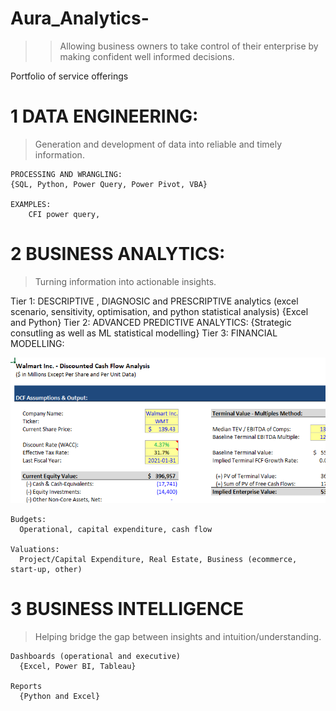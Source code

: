 # Aura_Analytics-
>> Allowing business owners to take control of their enterprise by making confident well informed decisions. 

Portfolio of service offerings

# 1 DATA ENGINEERING:
> Generation and development of data into reliable and timely information.
    
    PROCESSING AND WRANGLING:
    {SQL, Python, Power Query, Power Pivot, VBA}
    
    EXAMPLES: 
        CFI power query, 

# 2  BUSINESS ANALYTICS: 
> Turning information into actionable insights.

 Tier 1:
  DESCRIPTIVE , DIAGNOSIC and PRESCRIPTIVE analytics (excel scenario, sensitivity, optimisation, and python statistical analysis)
   {Excel and Python}
 Tier 2:
  ADVANCED PREDICTIVE ANALYTICS: 
    {Strategic consutling as well as ML statistical modelling} 
 Tier 3: 
   FINANCIAL MODELLING:  
  
  ![](/images/Capture.PNG)
  
    Budgets:  
      Operational, capital expenditure, cash flow 
    
    Valuations: 
      Project/Capital Expenditure, Real Estate, Business (ecommerce, start-up, other) 
      
# 3 BUSINESS INTELLIGENCE
> Helping bridge the gap between insights and intuition/understanding.

    Dashboards (operational and executive)
      {Excel, Power BI, Tableau}
  
    Reports 
      {Python and Excel}
      
